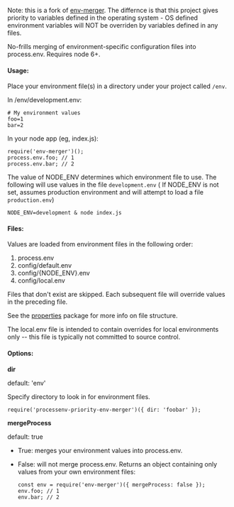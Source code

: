 Note: this is a fork of [env-merger](https://github.com/kbravest/env-merger). The differnce is that this project gives priority to variables defined in the operating system - OS defined environment variables will NOT be overriden by variables defined in any files.

No-frills merging of environment-specific configuration files into process.env. Requires node 6+.

#### Usage:

Place your environment file(s) in a directory under your project called `/env`.

In /env/development.env:

```
# My environment values
foo=1
bar=2
```

In your node app (eg, index.js):

```
require('env-merger')();
process.env.foo; // 1
process.env.bar; // 2
```

The value of NODE_ENV determines which environment file to use. The following will use values in the file `development.env` ( If NODE_ENV is not set, assumes production environment and will attempt to load a file `production.env`)

```
NODE_ENV=development & node index.js
```

#### Files:

Values are loaded from environment files in the following order:

1. process.env
1. config/default.env
1. config/{NODE_ENV}.env
1. config/local.env

Files that don't exist are skipped. Each subsequent file will override values in the preceding file.

See the [properties](https://www.npmjs.com/package/properties) package for more info on file structure.

The local.env file is intended to contain overrides for local environments only -- this file is typically not committed to source control.

#### Options:

**dir**

default: 'env'

Specify directory to look in for environment files.

```
require('processenv-priority-env-merger')({ dir: 'foobar' });
```

**mergeProcess**

default: true

* True: merges your environment values into process.env. 
* False: will not merge process.env. Returns an object containing only values from your own environment files:

    ```
    const env = require('env-merger')({ mergeProcess: false });
    env.foo; // 1
    env.bar; // 2
    ```
